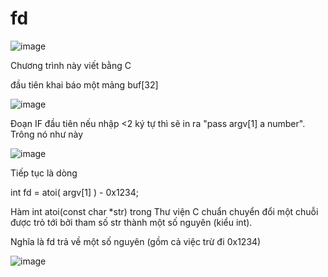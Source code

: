 # fd


![image](https://user-images.githubusercontent.com/72652376/182317886-99ca9dd6-4323-4126-9891-36c678dcee7f.png)

Chương trình này viết bằng C

đầu tiên khai báo một mảng buf[32]

![image](https://user-images.githubusercontent.com/72652376/182319932-fa84627c-da29-4e1f-8643-ab1f585b7b02.png)

Đoạn IF đầu tiên nếu nhập <2 ký tự thì sẽ in ra "pass argv[1] a number". Trông nó như này

![image](https://user-images.githubusercontent.com/72652376/182320244-609daffd-d99b-442a-a3da-636a19ccef7f.png)

Tiếp tục là dòng

int fd = atoi( argv[1] ) - 0x1234;

Hàm int atoi(const char *str) trong Thư viện C chuẩn chuyển đổi một chuỗi được trỏ tới bởi tham số str thành một số nguyên (kiểu int).

Nghĩa là fd trả về một số nguyên (gồm cả việc trừ đi 0x1234)

![image](https://user-images.githubusercontent.com/72652376/182321721-1866b5a3-f0be-496f-a1ce-a05c6bc0bb3f.png)
